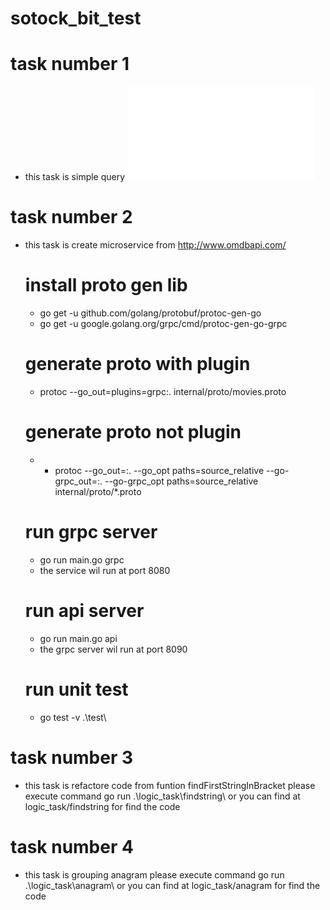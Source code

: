 # sotock_bit_test
# task number 1
- this task is simple query ![Please click for view the result](../master/script/simple_database_query.sql)
# task number 2
- this task is create microservice from http://www.omdbapi.com/

    # install proto gen lib
    - go get -u github.com/golang/protobuf/protoc-gen-go
    - go get -u google.golang.org/grpc/cmd/protoc-gen-go-grpc

    # generate proto with plugin
    - protoc --go_out=plugins=grpc:.  internal/proto/movies.proto 

    # generate proto not plugin 
    - - protoc --go_out=:. --go_opt paths=source_relative  --go-grpc_out=:. --go-grpc_opt paths=source_relative  internal/proto/*.proto 


    # run grpc server
    - go run main.go grpc
    - the service wil run at port 8080

    # run api server
    - go run main.go api
    - the grpc server wil run at port 8090

    # run unit test
    - go test -v .\test\

# task number 3
- this task is refactore code from funtion findFirstStringInBracket please execute command go run .\logic_task\findstring\ or you can find at logic_task/findstring for find the code

# task number 4
- this task is grouping anagram please execute command go run .\logic_task\anagram\ or you can find at logic_task/anagram for find the code

